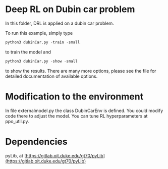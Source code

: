 # Deep RL on Dubin car problem

In this folder, DRL is applied on a dubin car problem.

To run this example, simply type 
```python
python3 dubinCar.py -train -small
```
to train the model and 
```python
python3 dubinCar.py -show -small
```
to show the results.
There are many more options, please see the file for detailed documentation of available options.

# Modification to the environment
In file externalmodel.py the class DubinCarEnv is defined. You could modify code there to adjust the model.
You can tune RL hyperparameters at ppo_util.py.

# Dependencies
pyLib, at [https://gitlab.oit.duke.edu/gt70/pyLib](https://gitlab.oit.duke.edu/gt70/pyLib)